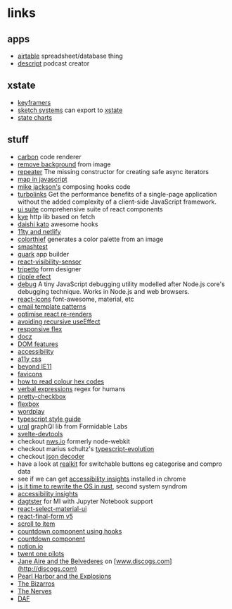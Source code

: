 # links

## apps

- [airtable](https://airtable.com) spreadsheet/database thing
- [descript](https://www.descript.com/) podcast creator

## xstate

- [keyframers](https://codepen.io/team/keyframers/)
- [sketch systems](https://sketch.systems/) can export to [xstate](https://github.com/davidkpiano/xstate)
- [state charts](https://statecharts.github.io/)

## stuff

- [carbon](https://github.com/carbon-app/carbon) code renderer
- [remove background](https://www.remove.bg/upload) from image
- [repeater](https://repeater.js.org/docs/quickstart) The missing constructor for creating safe async iterators
- [map in javascript](http://thecodebarbarian.com/the-80-20-guide-to-maps-in-javascript.html)
- [mike jackson's](https://github.com/mjackson/react-loop-2019) composing hooks code
- [turbolinks](https://github.com/turbolinks/turbolinks) Get the performance benefits of a single-page application without the added complexity of a client-side JavaScript framework.
- [ui suite](https://github.com/rsuite/rsuite) comprehensive suite of react components
- [kye](https://github.com/sindresorhus/ky) http lib based on fetch
- [daishi kato](https://github.com/dai-shi) awesome hooks
- [11ty and netlify](https://css-tricks.com/a-site-for-front-end-development-conferences-built-with-11ty-on-netlify/)
- [colorthief](https://lokeshdhakar.com/projects/color-thief/) generates a color palette from an image
- [smashtest](https://smashtest.io/getting-started)
- [quark](https://quarkjs.io/guide/intro.html#what-is-quark) app builder
- [react-visibility-sensor](https://alligator.io/react/components-viewport-react-visibility-sensor/)
- [tripetto](https://tripetto.com/sdk/developers/react/) form designer
- [ripple efect](https://codeburst.io/create-a-material-design-ripple-effect-without-js-9d3cbee25b3e)
- [debug](https://github.com/visionmedia/debug) A tiny JavaScript debugging utility modelled after Node.js core's debugging technique. Works in Node.js and web browsers.
- [react-icons](https://www.npmjs.com/package/react-icons) font-awesome, material, etc
- [email template patterns](https://tedgoas.github.io/Cerberus/)
- [optimise react re-renders](https://kentcdodds.com/blog/optimize-react-re-renders#practical)
- [avoiding recursive useEffect](https://javascriptplayground.com/avoiding-recursive-use-effect-hooks-react/)
- [responsive flex](https://www.telerik.com/blogs/creating-a-responsive-layout-in-react?utm_medium=cpm&utm_source=frontendfocus&utm_campaign=kendo-ui-react-blog-responsive-app-with-hooks)
- [docz](https://www.docz.site/)
- [DOM features](https://blog.logrocket.com/8-dom-features-you-didnt-know-existed-ec2a0a28fd89/)
- [accessibility](https://www.smashingmagazine.com/2019/06/web-accessibility-context/)
- [a11y css](https://github.com/mike-engel/a11y-css-reset)
- [beyond IE11](https://dev.to/samthor/what-to-expect-when-you-re-expecting-to-drop-ie11-ifg)
- [favicons](https://dougsillars.com/2019/05/07/favicons-perhaps-the-least-understood-web-feature/)
- [how to read colour hex codes](https://www.dotconferences.com/2018/11/david-desandro-read-color-hex-codes)
- [verbal expressions](https://earth.google.com/web/@48.85829445,2.29433329,120a,909.58170927d,35y,166.12597668h,55t,0r/data=CgAoAg?beta=1) regex for humans
- [pretty-checkbox](https://lokesh-coder.github.io/pretty-checkbox/)
- [flexbox](https://css-tricks.com/snippets/css/a-guide-to-flexbox/)
- [wordplay](https://daneden.me/2018/06/27/wordplay/)
- [typescript style guide](https://github.com/palmerhq/typescript)
- [urql](https://formidable.com/blog/2019/urql-2019/) graphQl lib from Formidable Labs
- [svelte-devtools](https://github.com/RedHatter/svelte-devtools)
- checkout [nws.io](https://nwjs.io/) formerly node-webkit
- checkout marius schultz's [typescript-evolution](https://mariusschulz.com/blog/series/typescript-evolution)
- checkout [json decoder](https://dev.to/joanllenas/decoding-json-with-typescript-1jjc)
- have a look at [realkit](https://reakit.io/docs/composition/) for switchable buttons eg categorise and compro data
- see if we can get [accessibility insights](https://accessibilityinsights.io/) installed in chrome
- [is it time to rewrite the OS in rust](https://www.youtube.com/watch?v=HgtRAbE1nBM), second system syndrom
- [accessibility insights](https://accessibilityinsights.io/)
- [dagtster](https://dagster.readthedocs.io/en/0.4.3/) for MI with Jupyter Notebook support
- [react-select-material-ui](https://github.com/iulian-radu-at/react-select-material-ui)
- [react-final-form v5](https://github.com/final-form/react-final-form#helper-libraries)
- [scroll to item](https://www.robinwieruch.de/react-scroll-to-item/)
- [countdown component using hooks](https://upmostly.com/tutorials/build-a-react-timer-component-using-hooks/)
- [countdown component](https://www.florin-pop.com/blog/2019/05/countdown-built-with-react/)
- [notion.io](https://www.notion.so)
- [twent one pilots](https://www.youtube.com/watch?v=eJnQBXmZ7Ek)
- [Jane Aire and the Belvederes](https://www.discogs.com/Jane-Aire-And-The-Belvederes-Jane-Aire-And-The-Belvederes/master/335222) on [www.discogs.com](http://discogs.com)
- [Pearl Harbor and the Explosions](https://www.discogs.com/Pearl-Harbor-And-The-Explosions-Pearl-Harbor-And-The-Explosions/master/134196)
- [The Bizarros](https://www.discogs.com/The-Bizarros-Lady-Doubonette/release/1550388)
- [The Nerves](https://www.discogs.com/The-Nerves-The-Nerves/master/463417)
- [DAF](https://www.discogs.com/Deutsch-Amerikanische-Freundschaft-F%C3%BCnfzehn-Neue-DAF-Lieder/master/25458)
